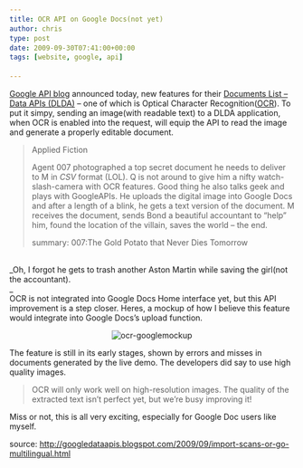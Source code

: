 ```yaml
---
title: OCR API on Google Docs(not yet)
author: chris
type: post
date: 2009-09-30T07:41:00+00:00
tags: [website, google, api]

---
```

<a href="http://googledataapis.blogspot.com/2009/09/import-scans-or-go-multilingual.html" target="_blank">Google API blog</a> announced today, new features for their <a href="http://code.google.com/apis/documents/overview.html" target="_blank&quot;&quot;">Documents List &#8211; Data APIs (DLDA)</a> &#8211; one of which is Optical Character Recognition(<a href="http://en.wikipedia.org/wiki/Optical_character_recognition" target="_blank">OCR</a>). To put it simpy, sending an image(with readable text) to a DLDA application, when OCR is enabled into the request, will equip the API to read the image and generate a properly editable document.<!--more-->

> Applied Fiction
> 
> Agent 007 photographed a top secret document he needs to deliver to M in _CSV_ format (LOL). Q is not around to give him a nifty watch-slash-camera with OCR features. Good thing he also talks geek and plays with GoogleAPIs. He uploads the digital image into Google Docs and after a length of a blink, he gets a text version of the document. M receives the document, sends Bond a beautiful accountant to &#8220;help&#8221; him, found the location of the villain, saves the world &#8211; the end.
> 
> summary: 007:The Gold Potato that Never Dies Tomorrow

<a name="more"></a>  
_Oh, I forgot he gets to trash another Aston Martin while saving the girl(not the accountant).  
_  
OCR is not integrated into Google Docs Home interface yet, but this API improvement is a step closer. Heres, a mockup of how I believe this feature would integrate into Google Docs&#8217;s upload function.

<div style="clear: both; text-align: center;">
  <img class="alignnone size-medium wp-image-468" src="/assets/2009/09/ocr-googlemockup-300x212.png" alt="ocr-googlemockup" width="300" height="212" srcset="/assets/2009/09/ocr-googlemockup-300x212.png 300w, /assets/2009/09/ocr-googlemockup.png 400w" sizes="(max-width: 300px) 100vw, 300px" />
</div>

The feature is still in its early stages, shown by errors and misses in documents generated by the live demo. The developers did say to use high quality images.

> OCR will only work well on high-resolution images. The quality of the extracted text isn&#8217;t perfect yet, but we&#8217;re busy improving it!

Miss or not, this is all very exciting, especially for Google Doc users like myself.

source: <http://googledataapis.blogspot.com/2009/09/import-scans-or-go-multilingual.html>